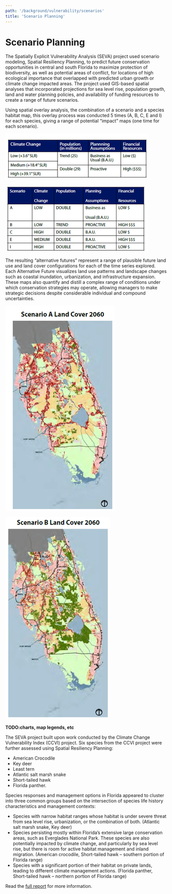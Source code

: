 ```yaml
---
path: '/background/vulnerability/scenarios'
title: 'Scenario Planning'
---
```


# Scenario Planning

The Spatially Explicit Vulnerability Analysis (SEVA) project used scenario modeling, Spatial Resiliency Planning, to predict future conservation opportunities in central and south Florida to maximize protection of biodiversity, as well as potential areas of conflict, for locations of high ecological importance that overlapped with predicted urban growth or climate change impacted areas. The project used GIS-based spatial analyses that incorporated projections for sea level rise, population growth, land and water planning policies, and availability of funding resources to create a range of future scenarios.

Using spatial overlay analysis, the combination of a scenario and a species habitat map, this overlay process was conducted 5 times (A, B, C, E and I) for each species, giving a range of potential “impact” maps (one time for each scenario).


![Scenario parameters table](scenarios-parameters-table.png 'Table 1: Scenario parameters.')

![Scenarios table](scenarios-table.png 'Table 2: Scenarios')

<!-- ![Example scenario graphic](scenarios-graphic.png 'Figure 1: Scenario A.') -->

The resulting “alternative futures” represent a range of plausible future land use and land cover configurations for each of the time series explored. Each Alternative Future visualizes land use patterns and landscape changes such as coastal inundation, urbanization, and infrastructure expansion. These maps also quantify and distill a complex range of conditions under which conservation strategies may operate, allowing managers to make strategic decisions despite considerable individual and compound uncertainties.

![Scenario A map](scenarios-a-map.png 'Figure 1: Map of results for Scenario A')

![Scenario B map](scenarios-b-map.png 'Figure 2: Map of results for Scenario B')

**TODO:charts, map legends, etc**

The SEVA project built upon work conducted by the Climate Change Vulnerability Index (CCVI) project. Six species from the CCVI project were further assessed using Spatial Resiliency Planning:
* American Crocodile
* Key deer
* Least tern
* Atlantic salt marsh snake
* Short-tailed hawk
* Florida panther.

Species responses and management options in Florida appeared to cluster into three common groups based on the intersection of species life history characteristics and management contexts:

- Species with narrow habitat ranges whose habitat is under severe threat from sea level rise, urbanization, or the combination of both. (Atlantic salt marsh snake, Key deer)
- Species persisting mostly within Florida’s extensive large conservation areas, such as Everglades National Park. These species are also potentially impacted by climate change, and particularly by sea level rise, but there is room for active habitat management and inland migration. (American crocodile, Short-tailed hawk – southern portion of Florida range)
- Species with a significant portion of their habitat on private lands, leading to different climate management actions. (Florida panther, Short-tailed hawk – northern portion of Florida range)

Read the [full report](http://www.myfwc.com/media/1770248/consideringclimatechange-wildlifeactionplan.pdf) for more information.

